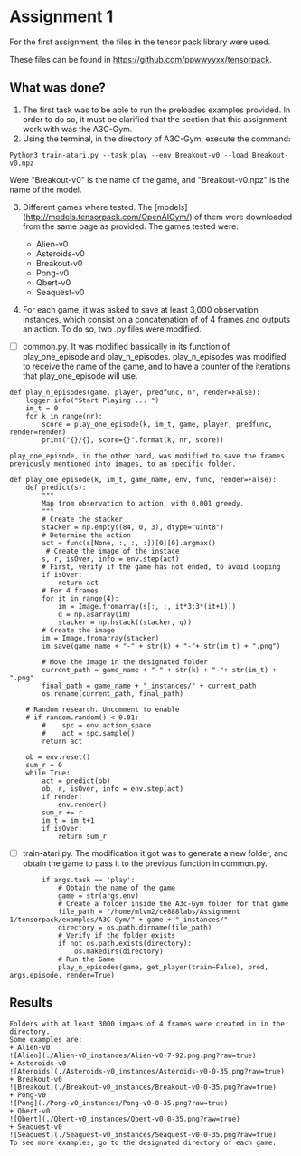 # Assignment 1

For the first assignment, the files in the tensor pack library were used.

These files can be found in https://github.com/ppwwyyxx/tensorpack.

## What was done?
1. The first task was to be able to run the preloades examples provided.
In order to do so, it must be clarified that the section that this assignment work with was the A3C-Gym.
2. Using the terminal, in the directory of A3C-Gym, execute the command:
```
Python3 train-atari.py --task play --env Breakout-v0 --load Breakout-v0.npz
```
Were "Breakout-v0" is the name of the game, and "Breakout-v0.npz" is the name of the model.

3. Different games where tested. The [models] (http://models.tensorpack.com/OpenAIGym/) of them were downloaded from the same page as provided.
The games tested were:
	* Alien-v0
	* Asteroids-v0
	* Breakout-v0
	* Pong-v0
	* Qbert-v0
	* Seaquest-v0

4. For each game, it was asked to save at least 3,000 observation instances, which consist on a concatenation of of 4 frames and outputs an action.
To do so, two .py files were modified.
- [ ] common.py.
It was modified bassically in its function of play_one_episode and play_n_episodes.
play_n_episodes was modified to receive the name of the game, and to have a counter of the iterations that play_one_episode will use.
```
def play_n_episodes(game, player, predfunc, nr, render=False):
    logger.info("Start Playing ... ")
    im_t = 0
    for k in range(nr):
        score = play_one_episode(k, im_t, game, player, predfunc, render=render)
        print("{}/{}, score={}".format(k, nr, score))
```

	play_one_episode, in the other hand, was modified to save the frames previously mentioned into images, to an specific folder.

```
def play_one_episode(k, im_t, game_name, env, func, render=False):
    def predict(s):
        """
        Map from observation to action, with 0.001 greedy.
        """
        # Create the stacker
        stacker = np.empty((84, 0, 3), dtype="uint8")
        # Determine the action
        act = func(s[None, :, :, :])[0][0].argmax()
         # Create the image of the instace
        s, r, isOver, info = env.step(act)
        # First, verify if the game has not ended, to avoid looping
        if isOver:
            return act
        # For 4 frames
        for it in range(4):
            im = Image.fromarray(s[:, :, it*3:3*(it+1)])
            q = np.asarray(im)
            stacker = np.hstack((stacker, q))
        # Create the image
        im = Image.fromarray(stacker)
        im.save(game_name + "-" + str(k) + "-"+ str(im_t) + ".png")

        # Move the image in the designated folder
        current_path = game_name + "-" + str(k) + "-"+ str(im_t) + ".png"
        final_path = game_name + "_instances/" + current_path
        os.rename(current_path, final_path)

	# Random research. Uncomment to enable     
	# if random.random() < 0.01:
        #    spc = env.action_space
        #    act = spc.sample()
        return act

    ob = env.reset()
    sum_r = 0
    while True:
        act = predict(ob)
        ob, r, isOver, info = env.step(act)
        if render:
            env.render()
        sum_r += r
        im_t = im_t+1
        if isOver:
            return sum_r
```
- [ ] train-atari.py.
	The modification it got was to generate a new folder, and obtain the game to pass it to the previous function in common.py.
```
        if args.task == 'play':
            # Obtain the name of the game
            game = str(args.env)
            # Create a folder inside the A3c-Gym folder for that game
            file_path = "/home/mlvm2/ce888labs/Assignment 1/tensorpack/examples/A3C-Gym/" + game + "_instances/"
            directory = os.path.dirname(file_path)
            # Verify if the folder exists
            if not os.path.exists(directory):
                os.makedirs(directory)
            # Run the Game
            play_n_episodes(game, get_player(train=False), pred, args.episode, render=True)
```


## Results
	Folders with at least 3000 imgaes of 4 frames were created in in the directory.
	Some examples are:
	+ Alien-v0
	![Alien](./Alien-v0_instances/Alien-v0-7-92.png.png?raw=true)
	+ Asteroids-v0
	![Ateroids](./Asteroids-v0_instances/Asteroids-v0-0-35.png?raw=true)
	+ Breakout-v0
	![Breakout](./Breakout-v0_instances/Breakout-v0-0-35.png?raw=true)
	+ Pong-v0
	![Pong](./Pong-v0_instances/Pong-v0-0-35.png?raw=true)
	+ Qbert-v0
	![Qbert](./Qbert-v0_instances/Qbert-v0-0-35.png?raw=true)
	+ Seaquest-v0
	![Seaquest](./Seaquest-v0_instances/Seaquest-v0-0-35.png?raw=true)
	To see more examples, go to the designated directory of each game.

